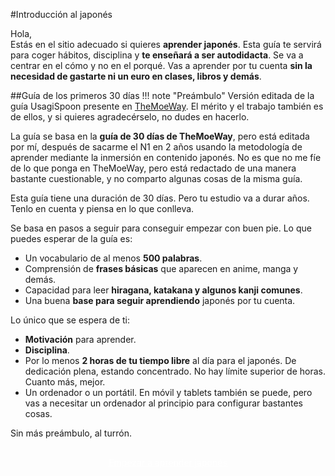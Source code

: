 #Introducción al japonés

Hola,  
Estás en el sitio adecuado si quieres **aprender japonés**. Esta guía te servirá para coger hábitos, disciplina y **te enseñará a ser autodidacta**. Se va a centrar en el cómo y no en el porqué. Vas a aprender por tu cuenta **sin la necesidad de gastarte ni un euro en clases, libros y demás**.

##Guía de los primeros 30 días
!!! note "Preámbulo"
Versión editada de la guía UsagiSpoon presente en [TheMoeWay](https://learnjapanese.moe/routine/). El mérito y el trabajo también es de ellos, y si quieres agradecérselo, no dudes en hacerlo.

La guía se basa en la **guía de 30 días de TheMoeWay**, pero está editada por mí, después de sacarme el N1 en 2 años usando la metodología de aprender mediante la inmersión en contenido japonés. No es que no me fíe de lo que ponga en TheMoeWay, pero está redactado de una manera bastante cuestionable, y no comparto algunas cosas de la misma guía.

<!-- ??? question "TO-DO"
    Si quieres saber en qué se basa el método de la inmersión y por qué funciona, pincha aquí. Soon.

    Si quieres saber a quiénes les ha funcionado, cuánto tiempo han empleado, pincha aquí. Soon.

    Si no quieres saber nada de eso, no pasa nada, sigue hacia delante. -->

Esta guía tiene una duración de 30 días. Pero tu estudio va a durar años. Tenlo en cuenta y piensa en lo que conlleva.

Se basa en pasos a seguir para conseguir empezar con buen pie. Lo que puedes esperar de la guía es:

- Un vocabulario de al menos **500 palabras**.
- Comprensión de **frases básicas** que aparecen en anime, manga y demás.
- Capacidad para leer **hiragana, katakana y algunos kanji comunes**.
- Una buena **base para seguir aprendiendo** japonés por tu cuenta.

Lo único que se espera de ti:

- **Motivación** para aprender.
- **Disciplina**.
- Por lo menos **2 horas de tu tiempo libre** al día para el japonés. De dedicación plena, estando concentrado. No hay límite superior de horas. Cuanto más, mejor.
- Un ordenador o un portátil. En móvil y tablets también se puede, pero vas a necesitar un ordenador al principio para configurar bastantes cosas.

Sin más preámbulo, al turrón.

<div style="margin-top: 20px;width:full;display:flex;justify-content:center;">
  <a style="padding: 10px;
    background-color: var(--md-primary-fg-color);
    border-radius: 5px;
    color: white;" href="/days/day1/">Empezar a aprender japonés</a>
  </div>
